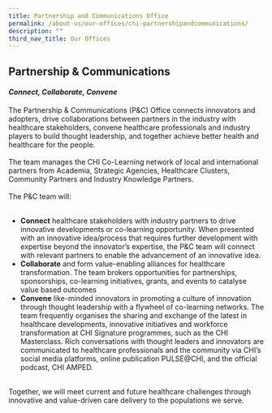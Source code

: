 ```yaml
---
title: Partnership and Communications Office
permalink: /about-us/our-offices/chi-partnershipandcommunications/
description: ""
third_nav_title: Our Offices
---
```

<h2>Partnership &amp; Communications</h2>
<h4><em>Connect, Collaborate, Convene</em></h4>
The Partnership &amp; Communications (P&amp;C) Office connects innovators and adopters, drive collaborations between partners in the industry with healthcare stakeholders, convene healthcare professionals and industry players to build thought leadership, and together achieve better health and healthcare for the people. <br><br>
The team manages the CHI Co-Learning network of local and international partners from Academia, Strategic Agencies, Healthcare Clusters, Community Partners and Industry Knowledge Partners.<br><br>
The P&amp;C team will:<br><br>

* <b>Connect</b> healthcare stakeholders with industry partners to drive innovative developments or co-learning opportunity. When presented with an innovative idea/process that requires further development with expertise beyond the innovator’s expertise, the P&amp;C team will connect with relevant partners to enable the advancement of an innovative idea.<br>
*	<b>Collaborate</b> and form value-enabling alliances for healthcare transformation. The team brokers opportunities for partnerships, sponsorships, co-learning initiatives, grants, and events to catalyse value based outcomes<br>
*	<b>Convene</b> like-minded innovators in promoting a culture of innovation through thought leadership with a flywheel of co-learning networks. The team frequently organises the sharing and exchange of the latest in healthcare developments, innovative initiatives and workforce transformation at CHI Signature programmes, such as the CHI Masterclass. Rich conversations with thought leaders and innovators are communicated to healthcare professionals and the community via CHI’s social media platforms, online publication PULSE@CHI, and the official podcast, CHI AMPED.<br><br>

Together, we will meet current and future healthcare challenges through innovative and value-driven care delivery to the populations we serve.  <br><br>
